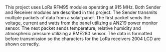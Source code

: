 This project uses LoRa RFM95 modules operating at 915 MHz.  Both Sender and Receiver modules are described in this project.  The Sender transmits multiple packets of data from a solar panel.  The first packet sends the voltage, current and watts from the panel utilizing a AN219 power monitor sensor.  The next packet sends temperature, relative humidity and atmospheric pressure utilizing a BME280 sensor.  The data is formatted before transmission so the characters for the LoRa receivers 2004 LCD are shown correctly.
